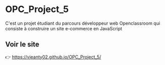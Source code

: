 # OPC_Project_5
C'est un projet étudiant du parcours développeur web Openclassroom qui consiste à construire un site e-commerce en JavaScript

## Voir le site
:point_right: https://vjeanty02.github.io/OPC_Project_5/
